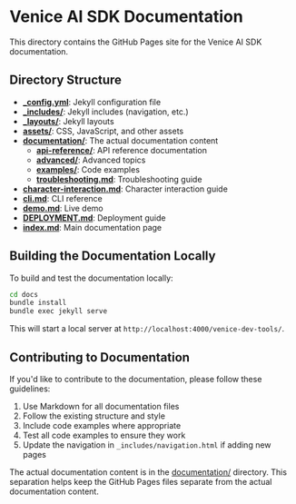 # Venice AI SDK Documentation

This directory contains the GitHub Pages site for the Venice AI SDK documentation.

## Directory Structure

- **[_config.yml](_config.yml)**: Jekyll configuration file
- **[_includes/](_includes/)**: Jekyll includes (navigation, etc.)
- **[_layouts/](_layouts/)**: Jekyll layouts
- **[assets/](assets/)**: CSS, JavaScript, and other assets
- **[documentation/](documentation/)**: The actual documentation content
  - **[api-reference/](documentation/api-reference/)**: API reference documentation
  - **[advanced/](documentation/advanced/)**: Advanced topics
  - **[examples/](documentation/examples/)**: Code examples
  - **[troubleshooting.md](documentation/troubleshooting.md)**: Troubleshooting guide
- **[character-interaction.md](character-interaction.md)**: Character interaction guide
- **[cli.md](cli.md)**: CLI reference
- **[demo.md](demo.md)**: Live demo
- **[DEPLOYMENT.md](DEPLOYMENT.md)**: Deployment guide
- **[index.md](index.md)**: Main documentation page

## Building the Documentation Locally

To build and test the documentation locally:

```bash
cd docs
bundle install
bundle exec jekyll serve
```

This will start a local server at `http://localhost:4000/venice-dev-tools/`.

## Contributing to Documentation

If you'd like to contribute to the documentation, please follow these guidelines:

1. Use Markdown for all documentation files
2. Follow the existing structure and style
3. Include code examples where appropriate
4. Test all code examples to ensure they work
5. Update the navigation in `_includes/navigation.html` if adding new pages

The actual documentation content is in the [documentation/](documentation/) directory. This separation helps keep the GitHub Pages files separate from the actual documentation content.